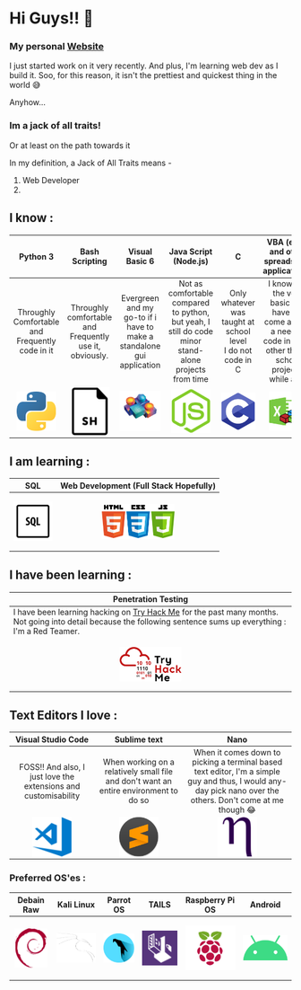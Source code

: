 <!--
### Hi there 👋


**5PID3RH7CK3R/5PID3RH7CK3R** is a ✨ _special_ ✨ repository because its `README.md` (this file) appears on your GitHub profile.

Here are some ideas to get you started:

- 🔭 I’m currently working on ...
- 🌱 I’m currently learning ...
- 👯 I’m looking to collaborate on ...
- 🤔 I’m looking for help with ...
- 💬 Ask me about ...
- 📫 How to reach me: ...
- 😄 Pronouns: ...
- ⚡ Fun fact: ...
-->

# Hi Guys!! 👋 

### My personal [Website]
I just started work on it very recently. And plus, I'm learning web dev as I build it. Soo, for this reason, it isn't the prettiest and quickest thing in the world 😅

Anyhow...

### Im a jack of all traits!
Or at least on the path towards it

In my definition, a Jack of All Traits means - 
1) Web Developer
2) 

 ##  **I know** :
|  Python 3 	|   Bash Scripting  	|   Visual Basic 6	|    Java Script (Node.js)   	|   C   	|    VBA (excel and other spreadsheet applications) 	|
|:------------------------------------------------------------:	|:-----------------------------------------------------------------:	|:-------------------------------------------------------------------------------:	|:------------------------------------------------------------------------------------------------------:	|:-------------------------------------------------------------------------:	|:----------------------------------------------------------------------------------------------------------------------:	|
|        Throughly Comfortable and Frequently code in it       	|      Throughly comfortable and Frequently use it, obviously.      	|      Evergreen and my go-to if i have to make a standalone gui application      	| Not as comfortable compared to python, but yeah, I still do code minor stand-alone projects from time  	|      Only whatever was taught at school level<br>I do not code in C       	| I know just the very basic and have not come across a need to code in it yet, other than a school project a while ago. 	|
| <img align= "center" width="70px" src="images/python.png" /> 	| <img align= "center" width="70px" src="images/bash script.png" /> 	| <img align= "center" width="100px" src="images/visualbasic.png" /> 	|                 <img align= "center" width="70px" src="images/node-js-1-1174935.webp" />                 	| <img align= "center" width="70px" src="images/c-programming-569564.webp" /> 	|                             <img align= "center" width="70px" src="images/vba excel.png " />                             	|

 ## **I am learning** :
|                                       SQL                                       	|                                           Web Development (Full Stack Hopefully)                                           	|
|:-------------------------------------------------------------------------------:	|:--------------------------------------------------------------------------------------------------------------------------:	|
| <p align="center"><img align= "center" width="70px" src="images/sql.png"/> </p> 	| <p align="center"> <img align= "center" width="130px" src="images/29488525-f55a69d0-84da-11e7-8a39-5476f663b5eb.png"/></p> 	|

 ## **I have been learning** :
| Penetration Testing  |                                                                                                                                               	
|------------------------------	|
| I have been learning hacking on [Try Hack Me] for the past many months. Not going into detail because the following sentence sums up everything : I'm a Red Teamer. 	|
| <p align="center"> <img align= "center" width="110px" src="images/THMlogo.png" /> </p> 	|


## **Text Editors I love** :
   
|  Visual Studio Code  	|   Sublime text  	|  Nano     	|
|:------------------------------------------------------------------------:	|:------------------:	|:---------------------------------------------------------------------------:	|
|      FOSS!! And also, I just love the extensions and customisability     	| When working on a relatively small file and don't want an entire environment to do so  	| When it comes down to picking a terminal based text editor, I'm a simple guy and thus, I would any-day pick nano over the others. Don't come at me though 😂 	|
| <img align= "center" width="70px" src="images/visual-studio-code.png" /> 	|               <img align= "center" width="70px" src="images/subl.png" />               	|                                                 <img align= "center" width="70px" src="images/nano.webp" />                                                 	|       

### **Preferred OS'es** :
|                                      Debain Raw                                      	|                                     Kali Linux                                     	|                                      Parrot OS                                      	|                                        TAILS                                       	|                                      Raspberry Pi OS                                      	|                                        Android                                        	|
|:------------------------------------------------------------------------------------:	|:----------------------------------------------------------------------------------:	|:-----------------------------------------------------------------------------------:	|:----------------------------------------------------------------------------------:	|:-----------------------------------------------------------------------------------------:	|:-------------------------------------------------------------------------------------:	|
| <p align="center" ><img align= "center" height="70px" src="images/debian.png" /></p> 	| <p align="center" ><img align= "center" width="110px" src="images/kali.png" /></p> 	| <p align="center" ><img align= "center" width="70px" src="images/parrot.png" /></p> 	| <p align="center" ><img align= "center" width="90px" src="images/tails.png" /></p> 	| <p align="center" ><img align= "center" width="110px" src="images/raspberrypi.png" /></p> 	| <p align="center" ><img align= "center" width="110px" src="images/android.png" /></p> 	|


[website]: https://5pid3rh7ck3rs-website.5pid3rh7ck3r.repl.co/
[Try Hack Me]: https://www.tryhackme.com/p/5PID3RH7CK3R


<!-- https://external-preview.redd.it/V77U-n3OuvNr2I14hRYUcyXBJ1C9dEMV3HUt3dAIViw.png?auto=webp&s=20d05cf394bd203741ddfdffa904af94fdd90544 -->
